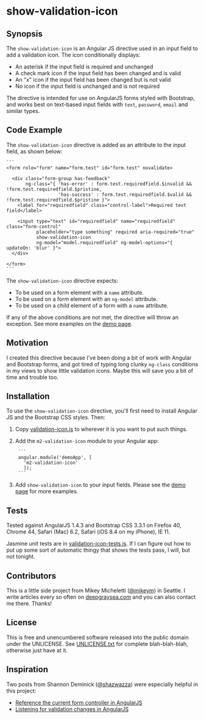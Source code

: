 # show-validation-icon

## Synopsis

The `show-validation-icon` is an Angular JS directive used in an input field to add a validation icon. The icon conditionally displays:

* An asterisk if the input field is required and unchanged
* A check mark icon if the input field has been changed and is valid
* An "x" icon if the input field has been changed but is not valid
* No icon if the input field is unchanged and is not required

The directive is intended for use on AngularJS forms styled with Bootstrap, and works best on text-based input fields with `text`, `password`, `email` and similar types.

## Code Example

The `show-validation-icon` directive is added as an attribute to the input field, as shown below:

    ```
    <form role="form" name="form.test" id="form.test" novalidate>

      <div class="form-group has-feedback"
           ng-class="{ 'has-error' : form.test.requiredfield.$invalid && !form.test.requiredfield.$pristine,
                       'has-success' : form.test.requiredfield.$valid && !form.test.requiredfield.$pristine }">
        <label for="requiredfield" class="control-label">Required text field</label>
      
        <input type="text" id="requiredfield" name="requiredfield" class="form-control"
               placeholder="type something" required aria-required="true"
               show-validation-icon
               ng-model="model.requiredfield" ng-model-options="{ updateOn: 'blur' }">
      </div>

    </form>
    ```

The `show-validation-icon` directive expects:

* To be used on a form element with a `name` attribute.
* To be used on a form element with an `ng-model` attribute.
* To be used on a child element of a form with a `name` attribute.

If any of the above conditions are not met, the directive will throw an exception. See more examples on the [demo page](demos/demo.html).

## Motivation

I created this directive because I've been doing a bit of work with Angular and Bootstrap forms, and got
tired of typing long clunky `ng-class` conditions in my views to show little validation icons. Maybe this will
save you a bit of time and trouble too.


## Installation

To use the `show-validation-icon` directive, you'll first need to install Angular JS and the Bootstrap CSS styles. Then:

1. Copy [validation-icon.js](validation-icon.js) to wherever it is you want to put such things.
2. Add the `m2-validation-icon` module to your Angular app:

        ```
        angular.module('demoApp', [
          'm2-validation-icon'
          ]);
        ```
3. Add `show-validation-icon` to your input fields. Please see the [demo page](http://htmlpreview.github.io/?https://github.com/mikeym/m2-validation/blob/master/validation-icon/demos/demo.html) for more examples.

## Tests

Tested against AngularJS 1.4.3 and Bootstrap CSS 3.3.1 on Firefox 40, Chrome 44, Safari (Mac) 6.2, Safari (iOS 8.4 on my iPhone), IE 11.
 
Jasmine unit tests are in [validation-icon-tests.js](validation-icon-tests.js). If I can figure out how to put up some sort of automatic thingy that shows the tests pass, I will, but not tonight.

## Contributors

This is a little side project from Mikey Micheletti ([@mikeym](https://twitter.com/mikeym)) in Seattle. I write articles every so often on [deepgraysea.com](http://deepgraysea.com) and you can also contact me there. Thanks!

## License

This is free and unencumbered software released into the public domain under the UNLICENSE. See [UNLICENSE.txt](../UNLICENSE.txt) for complete blah-blah-blah, otherwise just have at it.

## Inspiration

Two posts from Shannon Deminick ([@shazwazza](https://twitter.com/Shazwazza)) were especially helpful in this project:

* [Reference the current form controller in AngularJS](http://shazwazza.com/post/Reference-the-current-form-controller-in-AngularJS)
* [Listening for validation changes in AngularJS](http://shazwazza.com/post/Listening-for-validation-changes-in-AngularJS)


